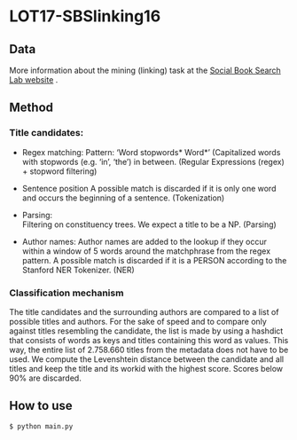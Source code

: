 # LOT17-SBSlinking16

## Data
More information about the mining (linking) task at the [Social Book Search Lab website](http://social-book-search.humanities.uva.nl/#/mining) .

## Method

### Title candidates:
* Regex matching:
    Pattern: ‘Word stopwords* Word*’ (Capitalized words with stopwords (e.g. ‘in’, ‘the’) in between.   (Regular Expressions (regex) + stopword filtering)

* Sentence position
    A possible match is discarded if it is only one word and occurs the beginning of a sentence. (Tokenization)

* Parsing:	
    Filtering on constituency trees. We expect a title to be a NP. (Parsing)
	
* Author names: 
    Author names are added to the lookup if they occur within a window of 5 words around the matchphrase from the regex pattern. A possible match is discarded if it is a PERSON according to the Stanford NER Tokenizer. (NER)

### Classification mechanism

The title candidates and the surrounding authors are compared to a list of possible titles and authors. For the sake of speed and to compare only against titles resembling the candidate, the list is made by using a hashdict that consists of words as keys and titles containing this word as values. This way, the entire list of 2.758.660 titles from the metadata does not have to be used. We compute the Levenshtein distance between the candidate and all titles and keep the title and its workid with the highest score. Scores below 90% are discarded. 

## How to use

```$ python main.py```
